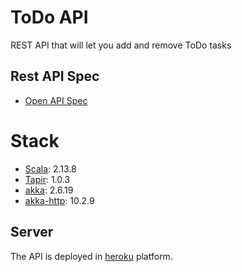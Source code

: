 # ToDo API

REST API that will let you add and remove ToDo tasks

## Rest API Spec

- [Open API Spec](/api/v0.0/spec)

# Stack

- [Scala](https://www.scala-lang.org/): 2.13.8
- [Tapir](https://tapir.softwaremill.com/en/latest/): 1.0.3
- [akka](https://akka.io/): 2.6.19
- [akka-http](https://doc.akka.io/docs/akka-http/current/index.html): 10.2.9

## Server

The API is deployed in [heroku](https://www.heroku.com/) platform.